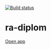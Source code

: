 [![Build status](https://ci.appveyor.com/api/projects/status/xgnm4537pqlwlvho/branch/main?svg=true)](https://ci.appveyor.com/project/Antis85/ra-diplom/branch/main)

# ra-diplom

[Open app](https://antis85.github.io/ra-diplom)
